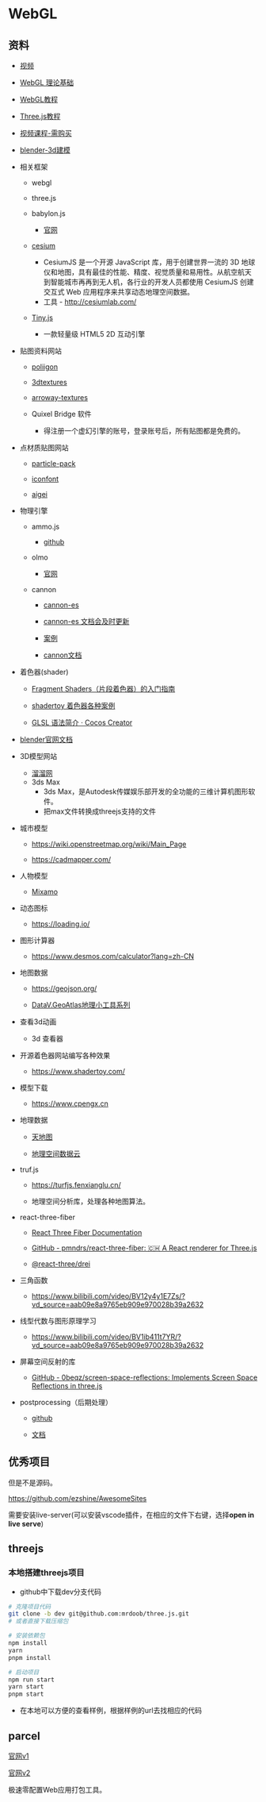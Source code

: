 # WebGL

## 资料

- [视频](https://www.bilibili.com/video/BV1WQ4y1m7NF?spm_id_from=333.337.search-card.all.click)

- [WebGL 理论基础](https://webglfundamentals.org/webgl/lessons/zh_cn/)

- [WebGL教程](http://www.webgl3d.cn/WebGL/)

- [Three.js教程](http://www.webgl3d.cn/Three.js/)

- [视频课程-需购买](https://study.163.com/course/introduction.htm?courseId=1212491801)

- [blender-3d建模](https://www.blendercn.org/)

- 相关框架
  
  - webgl
  
  - three.js
  
  - babylon.js
    
    - [官网](https://cnbabylon.com/)
  
  - [cesium](https://cesium.com/platform/cesiumjs/)
    
    - CesiumJS 是一个开源 JavaScript 库，用于创建世界一流的 3D 地球仪和地图，具有最佳的性能、精度、视觉质量和易用性。从航空航天到智能城市再再到无人机，各行业的开发人员都使用 CesiumJS 创建交互式 Web 应用程序来共享动态地理空间数据。
    - 工具 - http://cesiumlab.com/
  
  - [Tiny.js](http://tinyjs.net/)
    
    - 一款轻量级 HTML5 2D 互动引擎

- 贴图资料网站
  
  - [poliigon](https://www.poliigon.com/)
  
  - [3dtextures](https://3dtextures.me/)
  
  - [arroway-textures](https://www.arroway-textures.ch/)
  
  - Quixel Bridge 软件
    
    - 得注册一个虚幻引擎的账号，登录账号后，所有贴图都是免费的。

- 点材质贴图网站
  
  - [particle-pack](https://kenney.nl/assets/particle-pack)
  
  - [iconfont](https://iconfont.cn)
  
  - [aigei](https://www.aigei.com/)

- 物理引擎
  
  - ammo.js
    
    - [github](https://github.com/kripken/ammo.js)
  
  - olmo
    
    - [官网](https://el-ement.com/etc/olmo/demos/)
  
  - cannon
    
    - [cannon-es](https://www.npmjs.com/package/cannon-es)
    
    - [cannon-es 文档会及时更新](https://pmndrs.github.io/cannon-es/docs/)
    
    - [案例](https://pmndrs.github.io/cannon-es/)
    
    - [cannon文档](https://schteppe.github.io/cannon.js/docs/)

- 着色器(shader)
  
  - [Fragment Shaders（片段着色器）的入门指南](https://thebookofshaders.com/?lan=ch)
  
  - [shadertoy 着色器各种案例](https://www.shadertoy.com/)
  
  - [GLSL 语法简介 · Cocos Creator](http://docs.cocos.com/creator/manual/zh/shader/glsl.html)

- [blender官网文档](https://docs.blender.org/manual/zh-hans/latest/)

- 3D模型网站
  
  - [溜溜网](https://www.3d66.com/)
  - 3ds Max
    - 3ds Max，是Autodesk传媒娱乐部开发的全功能的三维计算机图形软件。
    - 把max文件转换成threejs支持的文件

- 城市模型 
  
  - https://wiki.openstreetmap.org/wiki/Main_Page
  
  - https://cadmapper.com/

- 人物模型
  
  - [Mixamo](https://www.mixamo.com/#/)

- 动态图标
  
  - https://loading.io/

- 图形计算器
  
  - https://www.desmos.com/calculator?lang=zh-CN

- 地图数据
  
  - https://geojson.org/
  
  - [DataV.GeoAtlas地理小工具系列](https://datav.aliyun.com/portal/school/atlas/area_selector?spm=a2crr.23498931.atlas.10.dec926c0cnxcsS)

- 查看3d动画
  
  - 3d 查看器

- 开源着色器网站编写各种效果
  
  - https://www.shadertoy.com/

- 模型下载
  
  - https://www.cpengx.cn

- 地理数据
  
  - [天地图](https://map.tianditu.gov.cn/)
  
  - [地理空间数据云](https://www.gscloud.cn/#page1/2)

- truf.js
  
  - https://turfjs.fenxianglu.cn/
  
  - 地理空间分析库，处理各种地图算法。

- react-three-fiber
  
  - [React Three Fiber Documentation](https://docs.pmnd.rs/react-three-fiber/getting-started/introduction)
  
  - [GitHub - pmndrs/react-three-fiber: 🇨🇭 A React renderer for Three.js](https://github.com/pmndrs/react-three-fiber)
  
  - [@react-three/drei](https://github.com/pmndrs/drei)

- 三角函数
  
  - https://www.bilibili.com/video/BV12y4y1E7Zs/?vd_source=aab09e8a9765eb909e970028b39a2632

- 线型代数与图形原理学习
  
  - https://www.bilibili.com/video/BV1ib411t7YR/?vd_source=aab09e8a9765eb909e970028b39a2632

- 屏幕空间反射的库
  
  - [GitHub - 0beqz/screen-space-reflections: Implements Screen Space Reflections in three.js](https://github.com/0beqz/screen-space-reflections)

- postprocessing（后期处理）
  
  - [github](https://github.com/pmndrs/postprocessing)
  
  - [文档](https://pmndrs.github.io/postprocessing/public/docs/)

## 优秀项目

但是不是源码。

https://github.com/ezshine/AwesomeSites

需要安装live-server(可以安装vscode插件，在相应的文件下右键，选择**open in live serve**)

## threejs

### 本地搭建threejs项目

- github中下载dev分支代码

```bash
# 克隆项目代码
git clone -b dev git@github.com:mrdoob/three.js.git
# 或者直接下载压缩包

# 安装依赖包
npm install
yarn
pnpm install

# 启动项目
npm run start
yarn start
pnpm start
```

- 在本地可以方便的查看样例，根据样例的url去找相应的代码

## parcel

[官网v1](https://www.parceljs.cn/)

[官网v2](https://v2.parceljs.cn/docs/)

极速零配置Web应用打包工具。
